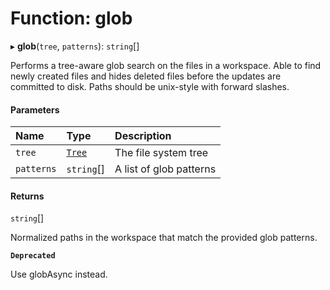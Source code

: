 # Function: glob

▸ **glob**(`tree`, `patterns`): `string`[]

Performs a tree-aware glob search on the files in a workspace. Able to find newly
created files and hides deleted files before the updates are committed to disk.
Paths should be unix-style with forward slashes.

#### Parameters

| Name       | Type                                  | Description             |
| :--------- | :------------------------------------ | :---------------------- |
| `tree`     | [`Tree`](../../devkit/documents/Tree) | The file system tree    |
| `patterns` | `string`[]                            | A list of glob patterns |

#### Returns

`string`[]

Normalized paths in the workspace that match the provided glob patterns.

**`Deprecated`**

Use globAsync instead.

